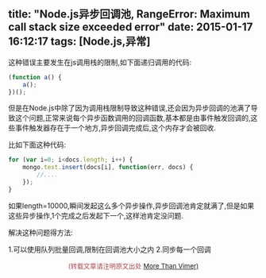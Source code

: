 title: "Node.js异步回调池, RangeError: Maximum call stack size exceeded error"
date: 2015-01-17 16:12:17
tags: [Node.js,异常]
---
这种错误主要发生在js调用栈的限制,如下面递归调用的代码:
```javascript
(function a() {
	a();
})();
```

但是在Node.js中除了因为调用栈限制导致这种错误,还会因为异步回调的池满了导致这个问题,正常来说每个异步函数调用的回调函数,基本都是由事件触发回调的,这些事件触发器存在于一个地方,异步回调完成后,这个内存才会被回收.

比如下面这种代码:
```javascript
for (var i=0; i<docs.length; i++) {
	mongo.test.insert(docs[i], function(err, docs) {
		//....
	});
}
```
如果length=10000,瞬间发起这么多个异步操作,异步回调池肯定就满了,但是如果这些异步操作,1个完成之后发起下一个,这样池肯定没问题.

解决这种问题得方法:

1.可以使用队列批量回调,限制在回调池大小之内
2.同步每一个回调


<center><font color='#a44a54' size='2px'>(转载文章请注明原文出处 <a href='http://vimer.me' style='font-color:#496b98'>More Than Vimer)</a></font></center>

